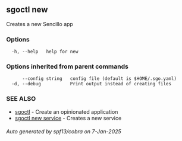 ## sgoctl new

Creates a new Sencillo app

### Options

```
  -h, --help   help for new
```

### Options inherited from parent commands

```
      --config string   config file (default is $HOME/.sgo.yaml)
  -d, --debug           Print output instead of creating files
```

### SEE ALSO

* [sgoctl](sgoctl.md)	 - Create an opinionated application
* [sgoctl new service](sgoctl_new_service.md)	 - Creates a new service

###### Auto generated by spf13/cobra on 7-Jan-2025
